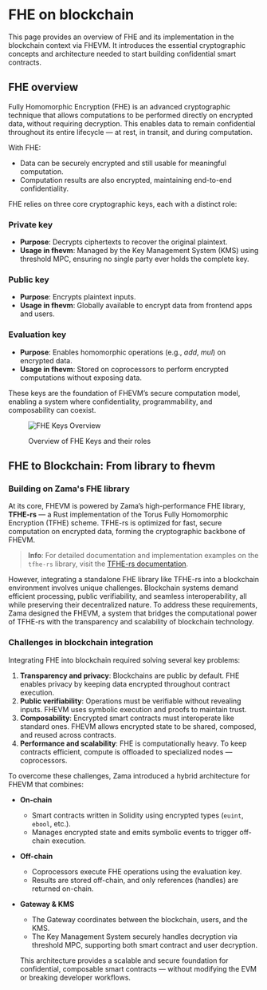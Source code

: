 # FHE on blockchain

This page provides an overview of FHE and its implementation in the blockchain context via FHEVM. It introduces the essential cryptographic concepts and architecture needed to start building confidential smart contracts.

## **FHE overview**

Fully Homomorphic Encryption (FHE) is an advanced cryptographic technique that allows computations to be performed directly on encrypted data, without requiring decryption. This enables data to remain confidential throughout its entire lifecycle — at rest, in transit, and during computation.

With FHE:

- Data can be securely encrypted and still usable for meaningful computation.
- Computation results are also encrypted, maintaining end-to-end confidentiality.

FHE relies on three core cryptographic keys, each with a distinct role:

### **Private key**

- **Purpose**: Decrypts ciphertexts to recover the original plaintext.
- **Usage in fhevm**: Managed by the Key Management System (KMS) using threshold MPC, ensuring no single party ever holds the complete key.

### **Public key**

- **Purpose**: Encrypts plaintext inputs.
- **Usage in fhevm**: Globally available to encrypt data from frontend apps and users.

### **Evaluation key**

- **Purpose**: Enables homomorphic operations (e.g., _add_, _mul_) on encrypted data.
- **Usage in fhevm**: Stored on coprocessors to perform encrypted computations without exposing data.

These keys are the foundation of FHEVM’s secure computation model, enabling a system where confidentiality, programmability, and composability can coexist.

<figure><img src="../../.gitbook/assets/keys_fhe.png" alt="FHE Keys Overview"><figcaption><p>Overview of FHE Keys and their roles</p></figcaption></figure>

## **FHE to Blockchain: From library to fhevm**

### **Building on Zama's FHE library**

At its core, FHEVM is powered by Zama’s high-performance FHE library, **TFHE-rs** — a Rust implementation of the Torus Fully Homomorphic Encryption (TFHE) scheme. TFHE-rs is optimized for fast, secure computation on encrypted data, forming the cryptographic backbone of FHEVM.

> **Info**: For detailed documentation and implementation examples on the `tfhe-rs` library, visit the
> [TFHE-rs documentation](https://docs.zama.ai/tfhe-rs).

However, integrating a standalone FHE library like TFHE-rs into a blockchain environment involves unique challenges.
Blockchain systems demand efficient processing, public verifiability, and seamless interoperability, all while
preserving their decentralized nature. To address these requirements, Zama designed the FHEVM, a system that bridges the
computational power of TFHE-rs with the transparency and scalability of blockchain technology.

### **Challenges in blockchain integration**

Integrating FHE into blockchain required solving several key problems:

1. **Transparency and privacy**: Blockchains are public by default. FHE enables privacy by keeping data encrypted throughout contract execution.
2. **Public verifiability**: Operations must be verifiable without revealing inputs. FHEVM uses symbolic execution and proofs to maintain trust.
3. **Composability**: Encrypted smart contracts must interoperate like standard ones. FHEVM allows encrypted state to be shared, composed, and reused across contracts.
4. **Performance and scalability**: FHE is computationally heavy. To keep contracts efficient, compute is offloaded to specialized nodes — coprocessors.

To overcome these challenges, Zama introduced a hybrid architecture for FHEVM that combines:

- **On-chain**
  - Smart contracts written in Solidity using encrypted types (`euint`, `ebool`, etc.).
  - Manages encrypted state and emits symbolic events to trigger off-chain execution.
- **Off-chain**
  - Coprocessors execute FHE operations using the evaluation key.
  - Results are stored off-chain, and only references (handles) are returned on-chain.
- **Gateway & KMS**
  - The Gateway coordinates between the blockchain, users, and the KMS.
  - The Key Management System securely handles decryption via threshold MPC, supporting both smart contract and user decryption.

  This architecture provides a scalable and secure foundation for confidential, composable smart contracts — without modifying the EVM or breaking developer workflows.
